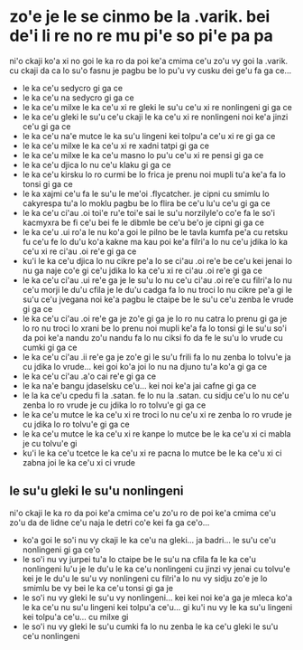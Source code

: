 zo'e je le se cinmo be la .varik. bei de'i li re no re mu pi'e so pi'e pa pa
============================================================================

ni'o ckaji ko'a xi no goi le ka ro da poi ke'a cmima ce'u zo'u vy goi la .varik. cu ckaji da ca lo su'o fasnu je pagbu be lo pu'u vy cusku dei ge'u fa ga ce...

* le ka ce'u sedycro gi ga ce
* le ka ce'u na sedycro gi ga ce
* le ka ce'u milxe le ka ce'u xi re gleki le su'u ce'u xi re nonlingeni gi ga ce
* le ka ce'u gleki le su'u ce'u ckaji le ka ce'u xi re nonlingeni noi ke'a jinzi ce'u gi ga ce
* le ka ce'u na'e mutce le ka su'u lingeni kei tolpu'a ce'u xi re gi ga ce
* le ka ce'u milxe le ka ce'u xi re xadni tatpi gi ga ce
* le ka ce'u milxe le ka ce'u masno lo pu'u ce'u xi re pensi gi ga ce
* le ka ce'u djica lo nu ce'u klaku gi ga ce
* le ka ce'u kirsku lo ro curmi be lo frica je prenu noi mupli tu'a ke'a fa lo tonsi gi ga ce
* le ka xajmi ce'u fa le su'u le me'oi .flycatcher. je cipni cu smimlu lo cakyrespa tu'a lo moklu pagbu be lo flira be ce'u lu'u ce'u gi ga ce
* le ka ce'u ci'au .oi toi'e ru'e toi'e sai le su'u norzilyle'o co'e fa le so'i kacmyxra be fi ce'u bei fe le dibmle be ce'u be'o je cipni gi ga ce
* le ka ce'u .ui ro'a le nu ko'a goi le pilno be le tavla kumfa pe'a cu retsku fu ce'u fe lo du'u ko'a kakne ma kau poi ke'a filri'a lo nu ce'u jdika lo ka ce'u xi re ci'au .oi re'e gi ga ce
* ku'i le ka ce'u djica lo nu cikre pe'a lo se ci'au .oi re'e be ce'u kei jenai lo nu ga naje co'e gi ce'u jdika lo ka ce'u xi re ci'au .oi re'e gi ga ce
* le ka ce'u ci'au .ui re'e ga je le su'u lo nu ce'u ci'au .oi re'e cu filri'a lo nu ce'u morji le du'u cfila je le du'u cadga fa lo nu troci lo nu cikre pe'a gi le su'u ce'u jvegana noi ke'a pagbu le ctaipe be le su'u ce'u zenba le vrude gi ga ce
* le ka ce'u ci'au .oi re'e ga je zo'e gi ga je lo ro nu catra lo prenu gi ga je lo ro nu troci lo xrani be lo prenu noi mupli ke'a fa lo tonsi gi le su'u so'i da poi ke'a nandu zo'u nandu fa lo nu ciksi fo da fe le su'u lo vrude cu cumki gi ga ce
* le ka ce'u ci'au .ii re'e ga je zo'e gi le su'u frili fa lo nu zenba lo tolvu'e ja cu jdika lo vrude... kei goi ko'a joi lo nu na djuno tu'a ko'a gi ga ce
* le ka ce'u ci'au .a'o cai re'e gi ga ce
* le ka na'e bangu jdaselsku ce'u... kei noi ke'a jai cafne gi ga ce
* le la ka ce'u cpedu fi la .satan. fe lo nu la .satan. cu sidju ce'u lo nu ce'u zenba lo ro vrude je cu jdika lo ro tolvu'e gi ga ce
* le ka ce'u mutce le ka ce'u xi re troci lo nu ce'u xi re zenba lo ro vrude je cu jdika lo ro tolvu'e gi ga ce
* le ka ce'u mutce le ka ce'u xi re kanpe lo mutce be le ka ce'u xi ci mabla je cu tolvu'e gi
* ku'i le ka ce'u tcetce le ka ce'u xi re pacna lo mutce be le ka ce'u xi ci zabna joi le ka ce'u xi ci vrude

## le su'u gleki le su'u nonlingeni
ni'o ckaji le ka ro da poi ke'a cmima ce'u zo'u ro de poi ke'a cmima ce'u zo'u da de lidne ce'u naja le detri co'e kei fa ga ce'o...

* ko'a goi le so'i nu vy ckaji le ka ce'u na gleki... ja badri... le su'u ce'u nonlingeni gi ga ce'o
* le so'i nu vy jurpei tu'a lo ctaipe be le su'u na cfila fa le ka ce'u nonlingeni lu'u je le du'u le ka ce'u nonlingeni cu jinzi vy jenai cu tolvu'e kei je le du'u le su'u vy nonlingeni cu filri'a lo nu vy sidju zo'e je lo smimlu be vy bei le ka ce'u tonsi gi ga je
* le so'i nu vy gleki le su'u vy nonlingeni... kei kei noi ke'a ga je mleca ko'a le ka ce'u nu su'u lingeni kei tolpu'a ce'u... gi ku'i nu vy le ka su'u lingeni kei tolpu'a ce'u... cu milxe gi
* le so'i nu vy gleki le su'u cumki fa lo nu zenba le ka ce'u gleki le su'u ce'u nonlingeni
